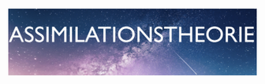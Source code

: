 [![Header](https://github.com/Assimilationstheorie/Assimilationstheorie/blob/master/header.png "Header")](https://some-url.dev/)
